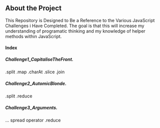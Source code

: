 ## About the Project

 This Repository is Designed to Be a Reference to the Various JavaScript Challenges i Have Completed. The goal is that this will increase my understanding of programatic thinking and my knowledge of helper methods within JavaScript. 

 #### Index 

 ##### Challenge1_CapitaliseTheFront.
 .split
 .map 
 .charAt
 .slice 
 .join 

 ##### Challenge2_AutomicBlonde. 

.split 
.reduce 

##### Challenge3_Arguments. 

... spread operator 
.reduce 